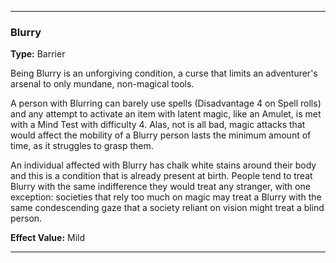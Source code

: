 ___
### Blurry
__Type:__ Barrier

Being Blurry is an unforgiving condition, a curse that limits an adventurer's arsenal to only mundane, non-magical tools.

A person with Blurring can barely use spells (Disadvantage 4 on Spell rolls) and any attempt to activate an item with latent magic, like an Amulet, is met with a Mind Test with difficulty 4. Alas, not is all bad, magic attacks that would affect the mobility of a Blurry person lasts the minimum amount of time, as it struggles to grasp them.

An individual affected with Blurry has chalk white stains around their body and this is a condition that is already present at birth. People tend to treat Blurry with the same indifference they would treat any stranger, with one exception: societies that rely too much on magic may treat a Blurry with the same condescending gaze that a society reliant on vision might treat a blind person.

__Effect Value:__ Mild

___
